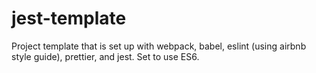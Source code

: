 # jest-template

Project template that is set up with webpack, babel, eslint (using airbnb style guide), prettier, and jest. Set to use ES6.
